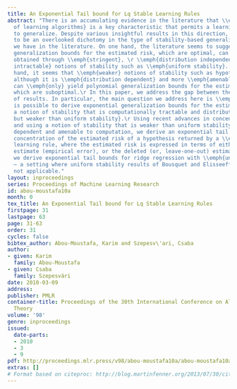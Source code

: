 ```yaml
---
title: An Exponential Tail bound for Lq Stable Learning Rules
abstract: "There is an accumulating evidence in the literature that \\emph{stability
  of learning algorithms} is a key characteristic that permits a learning algorithm
  to generalize. Despite various insightful results in this direction, there seems
  to be an overlooked dichotomy in the type of stability-based generalization bounds
  we have in the literature. On one hand, the literature seems to suggest that exponential
  generalization bounds for the estimated risk, which are optimal, can be \\emph{only}
  obtained through \\emph{stringent}, \r \\emph{distribution independent} and \\emph{computationally
  intractable} notions of stability such as \\emph{uniform stability}. On the other
  hand, it seems that \\emph{weaker} notions of stability such as hypothesis stability,
  although it is \\emph{distribution dependent} and more \\emph{amenable} to computation,
  can \\emph{only} yield polynomial generalization bounds for the estimated risk,
  which are suboptimal.\r In this paper, we address the gap between these two regimes
  of results. In particular, the main question we address here is \\emph{whether it
  is possible to derive exponential generalization bounds for the estimated risk using
  a notion of stability that is computationally tractable and distribution dependent,
  but weaker than uniform stability}.\r Using recent advances in concentration inequalities,
  and using a notion of stability that is weaker than uniform stability but distribution
  dependent and amenable to computation, we derive an exponential tail bound for the
  concentration of the estimated risk of a hypothesis returned by a \\emph{general}
  learning rule, where the estimated risk is expressed in terms of either the resubstitution
  estimate (empirical error), or the deleted (or, leave-one-out) estimate. As an illustration
  we derive exponential tail bounds for ridge regression with \\emph{unbounded responses}
  – a setting where uniform stability results of Bousquet and Elisseeff (2002) are
  not applicable."
layout: inproceedings
series: Proceedings of Machine Learning Research
id: abou-moustafa10a
month: 0
tex_title: An Exponential Tail bound for Lq Stable Learning Rules
firstpage: 31
lastpage: 63
page: 31-63
order: 31
cycles: false
bibtex_author: Abou-Moustafa, Karim and Szepesv\'ari, Csaba
author:
- given: Karim
  family: Abou-Moustafa
- given: Csaba
  family: Szepesvári
date: 2010-03-09
address: 
publisher: PMLR
container-title: Proceedings of the 30th International Conference on Algorithmic Learning
  Theory
volume: '98'
genre: inproceedings
issued:
  date-parts:
  - 2010
  - 3
  - 9
pdf: http://proceedings.mlr.press/v98/abou-moustafa10a/abou-moustafa10a.pdf
extras: []
# Format based on citeproc: http://blog.martinfenner.org/2013/07/30/citeproc-yaml-for-bibliographies/
---
```

